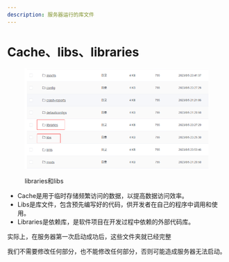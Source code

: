 ```yaml
---
description: 服务器运行的库文件
---
```


# Cache、libs、libraries

<figure><img src="../.gitbook/assets/image (1).png" alt=""><figcaption><p>libraries和libs</p></figcaption></figure>

* Cache是用于临时存储频繁访问的数据，以提高数据访问效率。
* Libs是库文件，包含预先编写好的代码，供开发者在自己的程序中调用和使用。
* Libraries是依赖库，是软件项目在开发过程中依赖的外部代码库。

实际上，在服务器第一次启动成功后，这些文件夹就已经完整

我们不需要修改任何部分，也不能修改任何部分，否则可能造成服务器无法启动。

